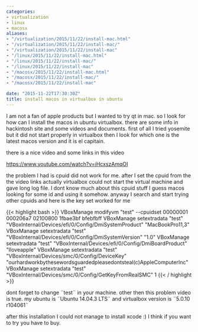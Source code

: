 ```yaml
---
categories:
- virtualization
- linux
- macosx
aliases:
- "/virtualization/2015/11/22/install-mac.html"
- "/virtualization/2015/11/22/install-mac/"
- "/virtualization/2015/11/22/install-mac"
- "/linux/2015/11/22/install-mac.html"
- "/linux/2015/11/22/install-mac/"
- "/linux/2015/11/22/install-mac"
- "/macosx/2015/11/22/install-mac.html"
- "/macosx/2015/11/22/install-mac/"
- "/macosx/2015/11/22/install-mac"

date: "2015-11-22T17:30:30Z"
title: install macos in virtualbox in ubuntu
---
```

I am not a fan of apple products but I wanted to try qt in mac. so I look for how can I install the macos in ubuntu virtualbox. there are some info in hackintosh site and some videos and documents. first of all I tried yosemite but it did not start properly in virtualbox then I look for which one is the latest macos version and it is el capitain.

there is a nice video and some links in this video

https://www.youtube.com/watch?v=iHcxszAmqOI

the problem I had is cpuid did not work for me. after I set the cpuid from the the video links actually virtualbox could not start the virtual machine and gave long log file. I dont know much about this cpuid stuff I guess macos looking for some id and using it somehow. anyway I search and start trying other cpuids and here is the key set worked for me

{{< highlight bash >}}
VBoxManage modifyvm "test" --cpuidset 00000001 000206a7 02100800 1fbae3bf bfebfbff
VBoxManage setextradata "test" "VBoxInternal/Devices/efi/0/Config/DmiSystemProduct" "MacBookPro11,3"
VBoxManage setextradata "test" "VBoxInternal/Devices/efi/0/Config/DmiSystemVersion" "1.0"
VBoxManage setextradata "test" "VBoxInternal/Devices/efi/0/Config/DmiBoardProduct" "Iloveapple"
VBoxManage setextradata "test" "VBoxInternal/Devices/smc/0/Config/DeviceKey" "ourhardworkbythesewordsguardedpleasedontsteal(c)AppleComputerInc"
VBoxManage setextradata "test" "VBoxInternal/Devices/smc/0/Config/GetKeyFromRealSMC" 1
{{< / highlight >}}

dont forget to change ¨test¨ in your machine. other then this problem video is true. my ubuntu is ¨Ubuntu 14.04.3 LTS¨ and virtualbox version is ¨5.0.10 r104061¨

after this installation I could not manage to install xcode :) I think if you want to try you have to buy.